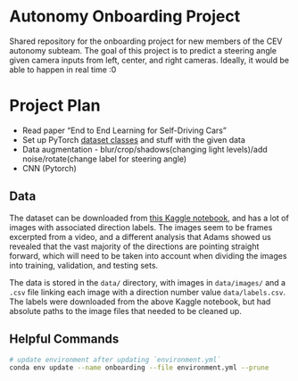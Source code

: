 # Autonomy Onboarding Project

Shared repository for the onboarding project for new members of the CEV autonomy subteam. The goal of this project is to predict a steering angle given camera inputs from left, center, and right cameras. Ideally, it would be able to happen in real time :0

# Project Plan

- Read paper “End to End Learning for Self-Driving Cars”
- Set up PyTorch [dataset classes](https://pytorch.org/tutorials/beginner/basics/data_tutorial.html) and stuff with the given data
- Data augmentation - blur/crop/shadows(changing light levels)/add noise/rotate(change label for steering angle)
- CNN (Pytorch)

## Data

The dataset can be downloaded from [this Kaggle notebook](https://www.kaggle.com/datasets/tusharcode/selfdriving-car-udacity), and has a lot of images with associated direction labels. The images seem to be frames excerpted from a video, and a different analysis that Adams showed us revealed that the vast majority of the directions are pointing straight forward, which will need to be taken into account when dividing the images into training, validation, and testing sets.

The data is stored in the `data/` directory, with images in `data/images/` and a `.csv` file linking each image with a direction number value `data/labels.csv`. The labels were downloaded from the above Kaggle notebook, but had absolute paths to the image files that needed to be cleaned up.

## Helpful Commands

```bash
# update environment after updating `environment.yml`
conda env update --name onboarding --file environment.yml --prune
```
